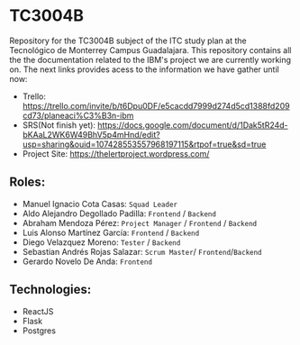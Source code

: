 # TC3004B
Repository for the TC3004B subject of the ITC study plan at the Tecnológico de Monterrey Campus Guadalajara. This repository contains all the the documentation related to the IBM's project we are currently working on. The next links provides acess to the information we have  gather until now:

- Trello: https://trello.com/invite/b/t6Dpu0DF/e5cacdd7999d274d5cd1388fd209cd73/planeaci%C3%B3n-ibm
- SRS(Not finish yet): https://docs.google.com/document/d/1Dak5tR24d-bKAaL2WK6W49BhV5p4mHnd/edit?usp=sharing&ouid=107428553557968197115&rtpof=true&sd=true
- Project Site: https://thelertproject.wordpress.com/

## Roles:

- Manuel Ignacio Cota Casas: `Squad Leader`
- Aldo Alejandro Degollado Padilla: `Frontend` / `Backend`
- Abraham Mendoza Pérez: `Project Manager` / `Frontend` / `Backend`
- Luis Alonso Martínez García: `Frontend` / `Backend`
- Diego Velazquez Moreno: `Tester` / `Backend`
- Sebastian Andrés Rojas Salazar: `Scrum Master`/ `Frontend`/`Backend`
- Gerardo Novelo De Anda:  `Frontend`

## Technologies:

- ReactJS
- Flask
- Postgres
